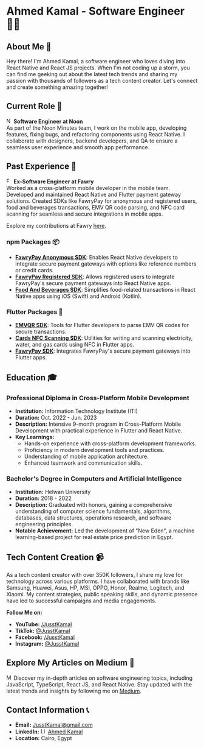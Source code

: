 # Ahmed Kamal - Software Engineer 👨‍💻

## About Me 🚀

Hey there! I'm Ahmed Kamal, a software engineer who loves diving into React Native and React JS projects. When I'm not coding up a storm, you can find me geeking out about the latest tech trends and sharing my passion with thousands of followers as a tech content creator. Let's connect and create something amazing together!

## Current Role 💼

<img src="https://encrypted-tbn0.gstatic.com/images?q=tbn:ANd9GcRxvlXr4p8knQvkuzNbG1-gdItKO4M5F3RJLw&s" alt="Noon Logo" width="15" style="border-radius: 50%;"/> **Software Engineer at Noon**  
As part of the Noon Minutes team, I work on the mobile app, developing features, fixing bugs, and refactoring components using React Native. I collaborate with designers, backend developers, and QA to ensure a seamless user experience and smooth app performance.
## Past Experience 🏢

<img src="https://asset.brandfetch.io/idW_Kii4-n/idge4bG7w_.jpeg?updated=1716191745665" alt="Fawry Logo" width="15" style="border-radius: 50%;"/> **Ex-Software Engineer at Fawry**  
Worked as a cross-platform mobile developer in the mobile team. Developed and maintained React Native and Flutter payment gateway solutions. Created SDKs like FawryPay for anonymous and registered users, food and beverages transactions, EMV QR code parsing, and NFC card scanning for seamless and secure integrations in mobile apps.

Explore my contributions at Fawry [here](https://github.com/AhmedK-Fawry).

### npm Packages 📦

- **[FawryPay Anonymous SDK](https://www.npmjs.com/package/@fawry_pay/rn-fawry-pay-sdk)**: Enables React Native developers to integrate secure payment gateways with options like reference numbers or credit cards.
- **[FawryPay Registered SDK](https://www.npmjs.com/package/@fawry_pay/rn-fawry-pay-registered-sdk)**: Allows registered users to integrate FawryPay's secure payment gateways into React Native apps.
- **[Food And Beverages SDK](https://www.npmjs.com/package/@fawry_pay/fawry-food-ordering-sdk)**: Simplifies food-related transactions in React Native apps using iOS (Swift) and Android (Kotlin).

### Flutter Packages 📱

- **[EMVQR SDK](https://pub.dev/packages/emvqr)**: Tools for Flutter developers to parse EMV QR codes for secure transactions.
- **[Cards NFC Scanning SDK](https://pub.dev/packages/fawry_nfc_sdk)**: Utilities for writing and scanning electricity, water, and gas cards using NFC in Flutter apps.
- **[FawryPay SDK](https://pub.dev/packages/fawry_sdk)**: Integrates FawryPay's secure payment gateways into Flutter apps.

## Education 🎓

### Professional Diploma in Cross-Platform Mobile Development

- **Institution:** Information Technology Institute (ITI)
- **Duration:** Oct. 2022 - Jun. 2023
- **Description:** Intensive 9-month program in Cross-Platform Mobile Development with practical experience in Flutter and React Native.
- **Key Learnings:**
  - Hands-on experience with cross-platform development frameworks.
  - Proficiency in modern development tools and practices.
  - Understanding of mobile application architecture.
  - Enhanced teamwork and communication skills.

### Bachelor's Degree in Computers and Artificial Intelligence

- **Institution:** Helwan University
- **Duration:** 2018 - 2022
- **Description:** Graduated with honors, gaining a comprehensive understanding of computer science fundamentals, algorithms, databases, data structures, operations research, and software engineering principles.
- **Notable Achievement:** Led the development of "New Eden", a machine learning-based project for real estate price prediction in Egypt.

## Tech Content Creation 📹

As a tech content creator with over 350K followers, I share my love for technology across various platforms. I have collaborated with brands like Samsung, Huawei, Asus, HP, MSI, OPPO, Honor, Realme, Logitech, and Xiaomi. My content strategies, public speaking skills, and dynamic presence have led to successful campaigns and media engagements.

**Follow Me on:**

- **YouTube:** [/JusstKamal](https://www.youtube.com/@JusstKamal)
- **TikTok:** [@JusstKamal](https://www.tiktok.com/@JusstKamal)
- **Facebook:** [/JusstKamal](https://www.facebook.com/JusstKamal)
- **Instagram:** [@JusstKamal](https://www.instagram.com/JusstKamal)


## Explore My Articles on Medium 📝

<img src="https://cdn.icon-icons.com/icons2/3041/PNG/512/medium_logo_icon_189223.png" alt="Medium Logo" width="15"/> Discover my in-depth articles on software engineering topics, including JavaScript, TypeScript, React JS, and React Native. Stay updated with the latest trends and insights by following me on [Medium](https://akreview22.medium.com/).

## Contact Information 📞

- **Email:** JusstKamal@gmail.com
- **LinkedIn:** <img src="https://upload.wikimedia.org/wikipedia/commons/thumb/c/ca/LinkedIn_logo_initials.png/600px-LinkedIn_logo_initials.png" alt="LinkedIn Logo" width="15"/> [Ahmed Kamal](https://www.linkedin.com/in/ahmed-kamal-66570111b/)
- **Location:** Cairo, Egypt
